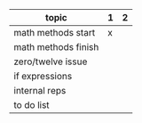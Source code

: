 | topic               | 1   | 2   |
| ------------------- | --- | --- |
| math methods start  | x |   |
| math methods finish |   |   |
| zero/twelve issue   |   |   |
| if expressions      |   |   |
| internal reps       |   |   |
| to do list          |   |   |
